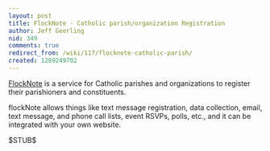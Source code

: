 ```yaml
---
layout: post
title: FlockNote - Catholic parish/organization Registration
author: Jeff Geerling
nid: 349
comments: true
redirect_from: /wiki/117/flocknote-catholic-parish/
created: 1289249702
---
```

<p><a href="http://www.flocknote.com/">FlockNote</a> is a service for Catholic parishes and organizations to register their parishioners and constituents.</p><p>flockNote allows things like text message registration, data collection, email, text message, and phone call lists, event RSVPs, polls, etc., and it can be integrated with your own website.</p><p>$STUB$</p>
